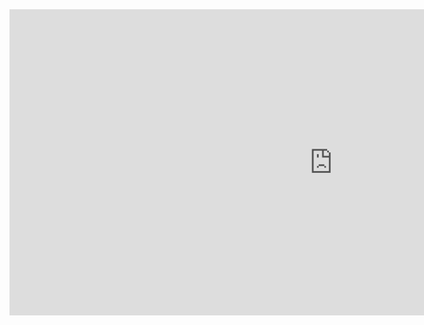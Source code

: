 <iframe width="1140" height="541.25" src="https://app.powerbi.com/reportEmbed?reportId=8581437a-cace-450d-b516-49f8c80fae29&autoAuth=true&ctid=efad40d2-2f0b-4df6-b18c-cf8687cfc628&config=eyJjbHVzdGVyVXJsIjoiaHR0cHM6Ly93YWJpLXNvdXRoLWVhc3QtYXNpYS1yZWRpcmVjdC5hbmFseXNpcy53aW5kb3dzLm5ldC8ifQ%3D%3D" frameborder="0" allowFullScreen="true"></iframe>
